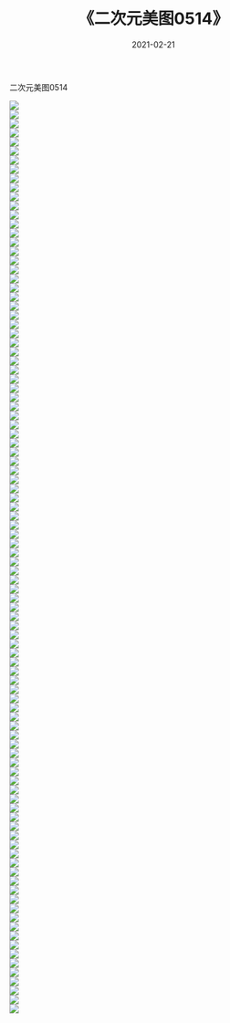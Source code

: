 ﻿---
layout: post
title:  《二次元美图0514》
date:   2021-02-21
img: http://imgx.orgx.ga/二次元/2021/二次元美图0514/000.jpg
categories: [美女, 清纯, 唯美]
---

二次元美图0514

 ![](http://imgx.orgx.ga/二次元/2021/二次元美图0514/001.jpg) <br>![](http://imgx.orgx.ga/二次元/2021/二次元美图0514/002.jpg) <br>![](http://imgx.orgx.ga/二次元/2021/二次元美图0514/003.jpg) <br>![](http://imgx.orgx.ga/二次元/2021/二次元美图0514/004.jpg) <br>![](http://imgx.orgx.ga/二次元/2021/二次元美图0514/005.jpg) <br>![](http://imgx.orgx.ga/二次元/2021/二次元美图0514/006.jpg) <br>![](http://imgx.orgx.ga/二次元/2021/二次元美图0514/007.jpg) <br>![](http://imgx.orgx.ga/二次元/2021/二次元美图0514/008.jpg) <br>![](http://imgx.orgx.ga/二次元/2021/二次元美图0514/009.jpg) <br>![](http://imgx.orgx.ga/二次元/2021/二次元美图0514/010.jpg) <br>![](http://imgx.orgx.ga/二次元/2021/二次元美图0514/011.jpg) <br>![](http://imgx.orgx.ga/二次元/2021/二次元美图0514/012.jpg) <br>![](http://imgx.orgx.ga/二次元/2021/二次元美图0514/013.jpg) <br>![](http://imgx.orgx.ga/二次元/2021/二次元美图0514/014.jpg) <br>![](http://imgx.orgx.ga/二次元/2021/二次元美图0514/015.jpg) <br>![](http://imgx.orgx.ga/二次元/2021/二次元美图0514/016.jpg) <br>![](http://imgx.orgx.ga/二次元/2021/二次元美图0514/017.jpg) <br>![](http://imgx.orgx.ga/二次元/2021/二次元美图0514/018.jpg) <br>![](http://imgx.orgx.ga/二次元/2021/二次元美图0514/019.jpg) <br>![](http://imgx.orgx.ga/二次元/2021/二次元美图0514/020.jpg) <br>![](http://imgx.orgx.ga/二次元/2021/二次元美图0514/021.jpg) <br>![](http://imgx.orgx.ga/二次元/2021/二次元美图0514/022.jpg) <br>![](http://imgx.orgx.ga/二次元/2021/二次元美图0514/023.jpg) <br>![](http://imgx.orgx.ga/二次元/2021/二次元美图0514/024.jpg) <br>![](http://imgx.orgx.ga/二次元/2021/二次元美图0514/025.jpg) <br>![](http://imgx.orgx.ga/二次元/2021/二次元美图0514/026.jpg) <br>![](http://imgx.orgx.ga/二次元/2021/二次元美图0514/027.jpg) <br>![](http://imgx.orgx.ga/二次元/2021/二次元美图0514/028.jpg) <br>![](http://imgx.orgx.ga/二次元/2021/二次元美图0514/029.jpg) <br>![](http://imgx.orgx.ga/二次元/2021/二次元美图0514/030.jpg) <br>![](http://imgx.orgx.ga/二次元/2021/二次元美图0514/031.jpg) <br>![](http://imgx.orgx.ga/二次元/2021/二次元美图0514/032.jpg) <br>![](http://imgx.orgx.ga/二次元/2021/二次元美图0514/033.jpg) <br>![](http://imgx.orgx.ga/二次元/2021/二次元美图0514/034.jpg) <br>![](http://imgx.orgx.ga/二次元/2021/二次元美图0514/035.jpg) <br>![](http://imgx.orgx.ga/二次元/2021/二次元美图0514/036.jpg) <br>![](http://imgx.orgx.ga/二次元/2021/二次元美图0514/037.jpg) <br>![](http://imgx.orgx.ga/二次元/2021/二次元美图0514/038.jpg) <br>![](http://imgx.orgx.ga/二次元/2021/二次元美图0514/039.jpg) <br>![](http://imgx.orgx.ga/二次元/2021/二次元美图0514/040.jpg) <br>![](http://imgx.orgx.ga/二次元/2021/二次元美图0514/041.jpg) <br>![](http://imgx.orgx.ga/二次元/2021/二次元美图0514/042.jpg) <br>![](http://imgx.orgx.ga/二次元/2021/二次元美图0514/043.jpg) <br>![](http://imgx.orgx.ga/二次元/2021/二次元美图0514/044.jpg) <br>![](http://imgx.orgx.ga/二次元/2021/二次元美图0514/045.jpg) <br>![](http://imgx.orgx.ga/二次元/2021/二次元美图0514/046.jpg) <br>![](http://imgx.orgx.ga/二次元/2021/二次元美图0514/047.jpg) <br>![](http://imgx.orgx.ga/二次元/2021/二次元美图0514/048.jpg) <br>![](http://imgx.orgx.ga/二次元/2021/二次元美图0514/049.jpg) <br>![](http://imgx.orgx.ga/二次元/2021/二次元美图0514/050.jpg) <br>![](http://imgx.orgx.ga/二次元/2021/二次元美图0514/051.jpg) <br>![](http://imgx.orgx.ga/二次元/2021/二次元美图0514/052.jpg) <br>![](http://imgx.orgx.ga/二次元/2021/二次元美图0514/053.jpg) <br>![](http://imgx.orgx.ga/二次元/2021/二次元美图0514/054.jpg) <br>![](http://imgx.orgx.ga/二次元/2021/二次元美图0514/055.jpg) <br>![](http://imgx.orgx.ga/二次元/2021/二次元美图0514/056.jpg) <br>![](http://imgx.orgx.ga/二次元/2021/二次元美图0514/057.jpg) <br>![](http://imgx.orgx.ga/二次元/2021/二次元美图0514/058.jpg) <br>![](http://imgx.orgx.ga/二次元/2021/二次元美图0514/059.jpg) <br>![](http://imgx.orgx.ga/二次元/2021/二次元美图0514/060.jpg) <br>![](http://imgx.orgx.ga/二次元/2021/二次元美图0514/061.jpg) <br>![](http://imgx.orgx.ga/二次元/2021/二次元美图0514/062.jpg) <br>![](http://imgx.orgx.ga/二次元/2021/二次元美图0514/063.jpg) <br>![](http://imgx.orgx.ga/二次元/2021/二次元美图0514/064.jpg) <br>![](http://imgx.orgx.ga/二次元/2021/二次元美图0514/065.jpg) <br>![](http://imgx.orgx.ga/二次元/2021/二次元美图0514/066.jpg) <br>![](http://imgx.orgx.ga/二次元/2021/二次元美图0514/067.jpg) <br>![](http://imgx.orgx.ga/二次元/2021/二次元美图0514/068.jpg) <br>![](http://imgx.orgx.ga/二次元/2021/二次元美图0514/069.jpg) <br>![](http://imgx.orgx.ga/二次元/2021/二次元美图0514/070.jpg) <br>![](http://imgx.orgx.ga/二次元/2021/二次元美图0514/071.jpg) <br>![](http://imgx.orgx.ga/二次元/2021/二次元美图0514/072.jpg) <br>![](http://imgx.orgx.ga/二次元/2021/二次元美图0514/073.jpg) <br>![](http://imgx.orgx.ga/二次元/2021/二次元美图0514/074.jpg) <br>![](http://imgx.orgx.ga/二次元/2021/二次元美图0514/075.jpg) <br>![](http://imgx.orgx.ga/二次元/2021/二次元美图0514/076.jpg) <br>![](http://imgx.orgx.ga/二次元/2021/二次元美图0514/077.jpg) <br>![](http://imgx.orgx.ga/二次元/2021/二次元美图0514/078.jpg) <br>![](http://imgx.orgx.ga/二次元/2021/二次元美图0514/079.jpg) <br>![](http://imgx.orgx.ga/二次元/2021/二次元美图0514/080.jpg) <br>![](http://imgx.orgx.ga/二次元/2021/二次元美图0514/081.jpg) <br>![](http://imgx.orgx.ga/二次元/2021/二次元美图0514/082.jpg) <br>![](http://imgx.orgx.ga/二次元/2021/二次元美图0514/083.jpg) <br>![](http://imgx.orgx.ga/二次元/2021/二次元美图0514/084.jpg) <br>![](http://imgx.orgx.ga/二次元/2021/二次元美图0514/085.jpg) <br>![](http://imgx.orgx.ga/二次元/2021/二次元美图0514/086.jpg) <br>![](http://imgx.orgx.ga/二次元/2021/二次元美图0514/087.jpg) <br>![](http://imgx.orgx.ga/二次元/2021/二次元美图0514/088.jpg) <br>![](http://imgx.orgx.ga/二次元/2021/二次元美图0514/089.jpg) <br>![](http://imgx.orgx.ga/二次元/2021/二次元美图0514/090.jpg) <br>![](http://imgx.orgx.ga/二次元/2021/二次元美图0514/091.jpg) <br>![](http://imgx.orgx.ga/二次元/2021/二次元美图0514/092.jpg) <br>![](http://imgx.orgx.ga/二次元/2021/二次元美图0514/093.jpg) <br>![](http://imgx.orgx.ga/二次元/2021/二次元美图0514/094.jpg) <br>![](http://imgx.orgx.ga/二次元/2021/二次元美图0514/095.jpg) <br>![](http://imgx.orgx.ga/二次元/2021/二次元美图0514/096.jpg) <br>![](http://imgx.orgx.ga/二次元/2021/二次元美图0514/097.jpg) <br>![](http://imgx.orgx.ga/二次元/2021/二次元美图0514/098.jpg) <br>![](http://imgx.orgx.ga/二次元/2021/二次元美图0514/099.jpg) <br>![](http://imgx.orgx.ga/二次元/2021/二次元美图0514/100.jpg) <br>